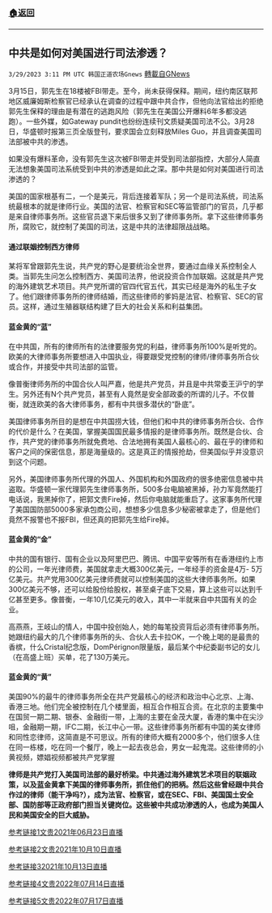 ###  [:house:返回](README.md)
---


## 中共是如何对美国进行司法渗透？
`3/29/2023 3:11 PM UTC 韩国正道农场Gnews` [轉載自GNews](https://gnews.org/articles/1056815)

3月15日，郭先生在18楼被FBI带走。至今，尚未获得保释。期间，纽约南区联邦地区威廉姆斯检察官已经承认在调查的过程中跟中共合作，但他向法官给出的拒绝郭先生保释的理由是有潜在的逃跑风险（郭先生在美国公开爆料6年多都没逃跑）。一些外媒，如Gateway pundit也纷纷连续刊文质疑美国司法不公。3月28日，华盛顿时报第三页全版登刊，要求国会立刻释放Miles Guo，并且调查美国司法部被中共的渗透。

如果没有爆料革命，没有郭先生这次被FBI带走并受到司法部指控，大部分人简直无法想象美国司法系统受到中共的渗透是如此之深。那中共是如何对美国进行司法渗透的？

美国的国家根基有二，一个是美元，背后连接着军队；另一个是司法系统，司法系统最根本的就是律师行业。美国的法官、检察官和SEC等监管部门的官员，几乎都是来自律师事务所。这些官员退下来后很多又到了律师事务所。拿下这些律师事务所，腐败它，就控制了美国的司法，这是中共的法律超限战战略。

#### 通过联姻控制西方律师

某将军曾跟郭先生说，共产党的野心是要统治全世界，要通过血缘关系控制全人类。当郭先生问怎么控制西方、美国司法界，他说投资合作加联姻。这就是共产党的海外建筑艺术项目。共产党所谓的官四代官五代，其实已经是海外的私生子女了。他们跟律师事务所的律师结婚，而这些律师的爹妈是法官、检察官、SEC的官员。这样，通过生殖器联结构建了巨大的社会关系和利益集团。
  
#### 蓝金黄的“蓝”

在中共国，所有的律师所有的法律要服务党的利益，律师事务所100%是听党的。欧美的大律师事务所要想进入中国执业，得要跟受党控制的律师/律师事务所合伙或合作，并接受中共司法部的监管。

像普衡律师务所的中国合伙人叫严嘉，他是共产党员，并且是中共常委王沪宁的学生。另外还有N个共产党员，甚至有人竟然是安全部政委的所谓的儿子。不仅普衡，就连欧美的各大律师事务，都有中共很多潜伏的“卧底”。

美国律师事务所目的是想在中共国捞大钱，但他们和中共的律师事务所合伙、合作的代价是什么？在美国，掌握美国国民最多情报的是律师事务所。既然是合伙、合作，共产党的律师事务所就免费地、合法地拥有美国人最核心的、最在乎的律师和客户之间的保密信息，那是海量级的。这是真正的情报抢劫，但美国似乎并没意识到这个问题。

另外，美国律师事务所代理的外国人、外国机构和外国政府的很多绝密信息被中共盗取。华盛顿一家代理郭先生律师事务所，500多台电脑被黑掉，孙力军竟然能打电话说，我黑掉你了，把郭文贵Fire掉，然后你电脑就能重启了。这家事务所代理了美国国防部5000多家承包商公司，想想多少信息多少秘密被拿走了，但是他们竟然不报警也不报FBI，但还真的把郭先生给Fire掉。

#### 蓝金黄的“金”

中共的国有银行、国有企业以及阿里巴巴、腾讯、中国平安等所有在香港纽约上市的公司，一年光律师费，美国就拿走大概300亿美元，一年经手的资金是4万- 5万亿美元。共产党用300亿美元律师费就可以控制美国的这些大律师事务所。如果300亿美元不够，还可以给股份给股权，甚至桌子底下交易，算上这些可以达到千亿甚至更多。像普衡，一年10几亿美元的收入，其中一半就来自中共国有关的企业。

高燕燕，王岐山的情人，中国中投创始人，她的每笔投资背后必须有律师事务所。她跟纽约最大的几个律师事务所的头、合伙人去卡拉OK，一个晚上喝的是最贵的香槟，什么Cristal纪念版，DomPérignon限量版，最后某个中纪委副书记的女儿（在高盛上班）买单，花了130万美元。

#### 蓝金黄的“黄”

美国90%的最牛的律师事务所全在共产党最核心的经济和政治中心北京、上海、香港三地。他们完全被控制在几个楼里面，相互合作相互合资。在北京的主要集中在国贸一期二期、银泰、金融街一带，上海的主要在金茂大厦，香港的集中在尖沙咀，金融期一期，IFC二期，长江中心一带。这些律师事务所都有中国的美女律师和同性恋律师，这简直是不可思议。所有的律师大概有2000多个，他们很多人住在同一栋楼，吃在同一个餐厅，晚上一起去夜总会，男女一起鬼混。这些律师的小黄视频，嫖娼视频都被共产党掌握

**律师是共产党打入美国司法部的最好桥梁。中共通过海外建筑艺术项目的联姻政策，以及蓝金黄拿下美国的律师事务所，抓住他们的把柄。然后这些曾经跟中共合作过的律师（能干净吗?），成为法官、检察官，或在SEC、FBI、美国国土安全部、国防部等正政府部门担当关键岗位。这些被中共成功渗透的人，也成为美国人民和美国安全的巨大威胁。**

[参考链接1文贵2021年06月23日直播](https://gwins.org/cn/milesguo/23096.html)

[参考链接2文贵2021年10月10日直播](https://gwins.org/cn/milesguo/23394.html)

[参考链接32021年10月13日直播](https://gwins.org/cn/milesguo/23398.html)

[参考链接4文贵2022年07月14日直播](https://gwins.org/cn/milesguo/23973.html)

[参考链接5文贵2022年07月17日直播](https://gwins.org/cn/milesguo/23974.html)

